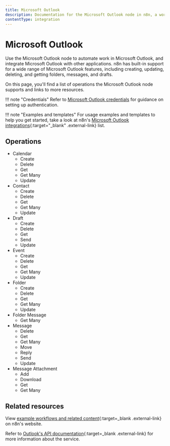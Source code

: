 ```yaml
---
title: Microsoft Outlook
description: Documentation for the Microsoft Outlook node in n8n, a workflow automation platform. Includes details of operations and configuration, and links to examples and credentials information.
contentType: integration
---
```


# Microsoft Outlook

Use the Microsoft Outlook node to automate work in Microsoft Outlook, and integrate Microsoft Outlook with other applications. n8n has built-in support for a wide range of Microsoft Outlook features, including creating, updating, deleting, and getting folders, messages, and drafts. 

On this page, you'll find a list of operations the Microsoft Outlook node supports and links to more resources.

!!! note "Credentials"
    Refer to [Microsoft Outlook credentials](/integrations/builtin/credentials/microsoft/) for guidance on setting up authentication. 

!!! note "Examples and templates"
    For usage examples and templates to help you get started, take a look at n8n's [Microsoft Outlook integrations](https://n8n.io/integrations/microsoft-outlook/){:target="_blank" .external-link} list.



## Operations

* Calendar
	* Create
	* Delete
	* Get
	* Get Many
	* Update
* Contact
	* Create
	* Delete
	* Get
	* Get Many
	* Update
* Draft
	* Create
	* Delete
	* Get
	* Send
	* Update
* Event
	* Create
	* Delete
	* Get
	* Get Many
	* Update
* Folder
	* Create
	* Delete
	* Get
	* Get Many
	* Update
* Folder Message
    * Get Many
* Message
	* Delete
	* Get
	* Get Many
	* Move
	* Reply
	* Send
	* Update
* Message Attachment
	* Add
	* Download
	* Get
	* Get Many

## Related resources

View [example workflows and related content](https://n8n.io/integrations/microsoft-outlook/){:target=_blank .external-link} on n8n's website.

Refer to [Outlook's API documentation](https://learn.microsoft.com/en-us/outlook/rest/get-started){:target=_blank .external-link} for more information about the service.

